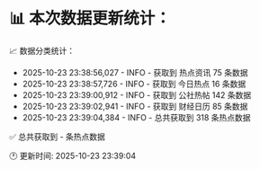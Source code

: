 📊 本次数据更新统计：
==========================

📈 数据分类统计：
- 2025-10-23 23:38:56,027 - INFO - 获取到 热点资讯 75 条数据
- 2025-10-23 23:38:57,726 - INFO - 获取到 今日热点 16 条数据
- 2025-10-23 23:39:00,912 - INFO - 获取到 公社热帖 142 条数据
- 2025-10-23 23:39:02,941 - INFO - 获取到 财经日历 85 条数据
- 2025-10-23 23:39:04,384 - INFO - 总共获取到 318 条热点数据

✅ 总共获取到 - 条热点数据

🕐 更新时间: 2025-10-23 23:39:04
